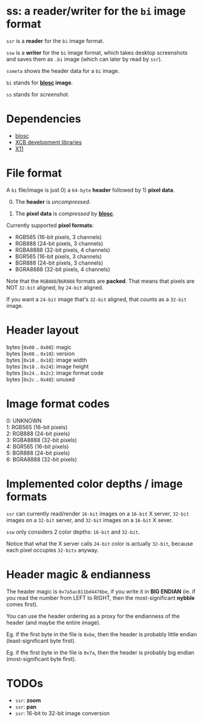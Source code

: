 # ss: a reader/writer for the `bi` image format

`ssr` is a **reader** for the `bi` image format.

`ssw` is a **writer** for the `bi` image format, which takes desktop screenshots and saves them as `.bi` image (which can later by read by `ssr`).

`ssmeta` shows the header data for a `bi` image.

`bi` stands for **[blosc](https://github.com/Blosc/c-blosc) image**.

`ss` stands for *screenshot*.

# Dependencies

- [blosc](https://github.com/Blosc/c-blosc)
- [XCB development libraries](https://xcb.freedesktop.org/)
- [X11](https://www.x.org/wiki/)

# File format

A `bi` file/image is just 0) a `64-byte` **header** followed by 1) **pixel data**.

0) The **header** is *uncompressed*.

1) The **pixel data** is *compressed* by [**blosc**](https://github.com/Blosc/c-blosc).

Currently supported **pixel formats**:

  - RGB565   (16-bit pixels, 3 channels)
  - RGB888   (24-bit pixels, 3 channels)
  - RGBA8888 (32-bit pixels, 4 channels)
  - BGR565   (16-bit pixels, 3 channels)
  - BGR888   (24-bit pixels, 3 channels)
  - BGRA8888 (32-bit pixels, 4 channels)

Note that the `RGB888`/`BGR888` formats are **packed**. That means that pixels are NOT `32-bit` aligned, by `24-bit` aligned.

If you want a `24-bit` image that's `32-bit` aligned, that counts as a `32-bit` image.

# Header layout

bytes [`0x00` .. `0x08`): magic  
bytes [`0x08` .. `0x10`): version  
bytes [`0x10` .. `0x18`): image width  
bytes [`0x18` .. `0x24`): image height  
bytes [`0x24` .. `0x2c`): image format code  
bytes [`0x2c` .. `0x40`): unused  

# Image format codes

0: UNKNOWN  
1: RGB565   (16-bit pixels)  
2: RGB888   (24-bit pixels)  
3: RGBA8888 (32-bit pixels)  
4: BGR565   (16-bit pixels)  
5: BGR888   (24-bit pixels)  
6: BGRA8888 (32-bit pixels)  

# Implemented color depths / image formats

`ssr` can currently read/render `16-bit` images on a `16-bit` X server, `32-bit` images on a `32-bit` server, and `32-bit` images on a `16-bit` X sever.

`ssw` only considers 2 color depths: `16-bit` and `32-bit`.

Notice that what the X server calls `24-bit` color is actually `32-bit`, because each pixel occupies `32-bits` anyway.

# Header magic & endianness

The header magic is `0x7a5ac811bd4476be`, if you write it in **BIG ENDIAN** (ie. if you read the number from LEFT to RIGHT, then the most-significant **nybble** comes first).

You can use the header ordering as a proxy for the endianness of the header (and maybe the entire image).

Eg. if the first byte in the file is `0xbe`, then the header is probably little endian (least-significant byte first).

Eg. if the first byte in the file is `0x7a`, then the header is probably big endian (most-significant byte first).

# TODOs

- `ssr`: **zoom**
- `ssr`: **pan**
- `ssr`: 16-bit to 32-bit image conversion
